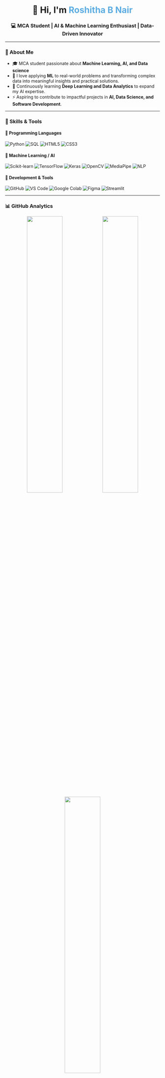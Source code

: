 <!-- Profile Header -->
<h1 align="center">👋 Hi, I'm <span style="color:#5DADE2;">Roshitha B Nair</span></h1>
<h3 align="center">💻 MCA Student | AI & Machine Learning Enthusiast | Data-Driven Innovator</h3>

---

### 🧭 About Me
- 🎓 MCA student passionate about **Machine Learning, AI, and Data science**  
- 💬 I love applying **ML** to real-world problems and transforming complex data into meaningful insights and practical solutions.  
- 🌱 Continuously learning **Deep Learning and Data Analytics** to expand my AI expertise.   
- ⚡ Aspiring to contribute to impactful projects in **AI, Data Science, and Software Development**.

---

### 🧠 Skills & Tools

#### 💬 Programming Languages
![Python](https://img.shields.io/badge/Python-3776AB?style=for-the-badge&logo=python&logoColor=white)
![SQL](https://img.shields.io/badge/SQL-336791?style=for-the-badge&logo=postgresql&logoColor=white)
![HTML5](https://img.shields.io/badge/HTML5-E34F26?style=for-the-badge&logo=html5&logoColor=white)
![CSS3](https://img.shields.io/badge/CSS3-1572B6?style=for-the-badge&logo=css3&logoColor=white)

#### 🤖 Machine Learning / AI
![Scikit-learn](https://img.shields.io/badge/Scikit--learn-F7931E?style=for-the-badge&logo=scikitlearn&logoColor=white)
![TensorFlow](https://img.shields.io/badge/TensorFlow-FF6F00?style=for-the-badge&logo=tensorflow&logoColor=white)
![Keras](https://img.shields.io/badge/Keras-D00000?style=for-the-badge&logo=keras&logoColor=white)
![OpenCV](https://img.shields.io/badge/OpenCV-27338E?style=for-the-badge&logo=opencv&logoColor=white)
![MediaPipe](https://img.shields.io/badge/MediaPipe-00BFAE?style=for-the-badge&logo=google&logoColor=white)
![NLP](https://img.shields.io/badge/NLP-FF4088?style=for-the-badge&logo=ai&logoColor=white)

#### 🧩 Development & Tools
![GitHub](https://img.shields.io/badge/GitHub-181717?style=for-the-badge&logo=github&logoColor=white)
![VS Code](https://img.shields.io/badge/VS%20Code-007ACC?style=for-the-badge&logo=visualstudiocode&logoColor=white)
![Google Colab](https://img.shields.io/badge/Colab-F9AB00?style=for-the-badge&logo=googlecolab&logoColor=white)
![Figma](https://img.shields.io/badge/Figma-F24E1E?style=for-the-badge&logo=figma&logoColor=white)
![Streamlit](https://img.shields.io/badge/Streamlit-FF4B4B?style=for-the-badge&logo=streamlit&logoColor=white)

---

### 📊 GitHub Analytics

<p align="center">
  <img src="https://github-readme-stats.vercel.app/api?username=roshitha-nair&show_icons=true&count_private=true&theme=tokyonight&hide_border=true" width="48%" />
  <img src="https://github-readme-streak-stats.herokuapp.com/?user=roshitha-nair&theme=tokyonight&hide_border=true" width="48%" />
</p>

<p align="center">
  <img src="https://github-readme-stats.vercel.app/api/top-langs/?username=roshitha-nair&layout=compact&theme=tokyonight&hide_border=true&count_private=true" width="48%" />
</p>

---

### 🌐 Connect with Me
<p align="center">
  <a href="mailto:roshithanair2003@gmail.com"><img src="https://img.shields.io/badge/Gmail-D14836?style=for-the-badge&logo=gmail&logoColor=white"></a>
  <a href="https://www.linkedin.com/in/roshitha-nair/"><img src="https://img.shields.io/badge/LinkedIn-0A66C2?style=for-the-badge&logo=linkedin&logoColor=white"></a>
  <a href="https://relic-timbale-07e.notion.site/Roshitha-B-Nair-20f3d117489b8031a5e5ce6a5b4d7c89?pvs=143"><img src="https://img.shields.io/badge/Portfolio-24292E?style=for-the-badge&logo=githubpages&logoColor=white"></a>
</p>

---

⭐ *“Passionate about turning data into meaningful insights and building AI-powered solutions.”*

